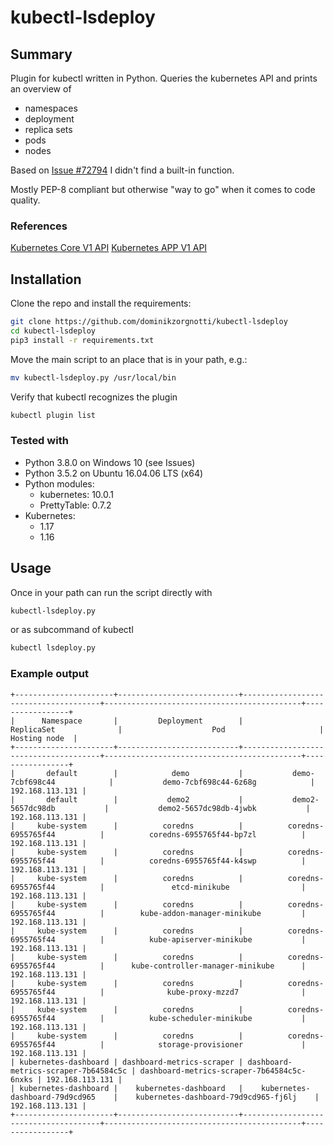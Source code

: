 # kubectl-lsdeploy
## Summary
Plugin for kubectl written in Python. 
Queries the kubernetes API and prints an overview of
- namespaces
- deployment
- replica sets
- pods
- nodes

Based on [Issue #72794](https://github.com/kubernetes/kubernetes/issues/72794) I didn't find a built-in function.

Mostly PEP-8 compliant but otherwise "way to go" when it comes to code quality.

### References
[Kubernetes Core V1 API](https://github.com/kubernetes-client/python/blob/master/kubernetes/docs/CoreV1Api.md)
[Kubernetes APP V1 API](https://github.com/kubernetes-client/go/blob/master/kubernetes/docs/AppsV1beta2Api.md)


## Installation

Clone the repo and install the requirements:
```bash
git clone https://github.com/dominikzorgnotti/kubectl-lsdeploy
cd kubectl-lsdeploy
pip3 install -r requirements.txt
```
Move the main script to an place that is in your path, e.g.:
```bash
mv kubectl-lsdeploy.py /usr/local/bin
```
Verify that kubectl recognizes the plugin
```bash
kubectl plugin list
```



### Tested with
  - Python 3.8.0 on Windows 10 (see Issues)
  - Python 3.5.2 on Ubuntu 16.04.06 LTS (x64)
  - Python modules:
    - kubernetes: 10.0.1
    - PrettyTable: 0.7.2
  - Kubernetes:
    - 1.17 
    - 1.16

## Usage
Once in your path can run the script directly with

```bash
kubectl-lsdeploy.py
```
or as subcommand of kubectl
```bash
kubectl lsdeploy.py
```

### Example output
```
+----------------------+---------------------------+--------------------------------------+--------------------------------------------+-----------------+
|      Namespace       |         Deployment        |              ReplicaSet              |                    Pod                     |   Hosting node  |
+----------------------+---------------------------+--------------------------------------+--------------------------------------------+-----------------+
|       default        |            demo           |           demo-7cbf698c44            |           demo-7cbf698c44-6z68g            | 192.168.113.131 |
|       default        |           demo2           |           demo2-5657dc98db           |           demo2-5657dc98db-4jwbk           | 192.168.113.131 |
|     kube-system      |          coredns          |          coredns-6955765f44          |          coredns-6955765f44-bp7zl          | 192.168.113.131 |
|     kube-system      |          coredns          |          coredns-6955765f44          |          coredns-6955765f44-k4swp          | 192.168.113.131 |
|     kube-system      |          coredns          |          coredns-6955765f44          |               etcd-minikube                | 192.168.113.131 |
|     kube-system      |          coredns          |          coredns-6955765f44          |        kube-addon-manager-minikube         | 192.168.113.131 |
|     kube-system      |          coredns          |          coredns-6955765f44          |          kube-apiserver-minikube           | 192.168.113.131 |
|     kube-system      |          coredns          |          coredns-6955765f44          |      kube-controller-manager-minikube      | 192.168.113.131 |
|     kube-system      |          coredns          |          coredns-6955765f44          |              kube-proxy-mzzd7              | 192.168.113.131 |
|     kube-system      |          coredns          |          coredns-6955765f44          |          kube-scheduler-minikube           | 192.168.113.131 |
|     kube-system      |          coredns          |          coredns-6955765f44          |            storage-provisioner             | 192.168.113.131 |
| kubernetes-dashboard | dashboard-metrics-scraper | dashboard-metrics-scraper-7b64584c5c | dashboard-metrics-scraper-7b64584c5c-6nxks | 192.168.113.131 |
| kubernetes-dashboard |    kubernetes-dashboard   |    kubernetes-dashboard-79d9cd965    |    kubernetes-dashboard-79d9cd965-fj6lj    | 192.168.113.131 |
+----------------------+---------------------------+--------------------------------------+--------------------------------------------+-----------------+
```


